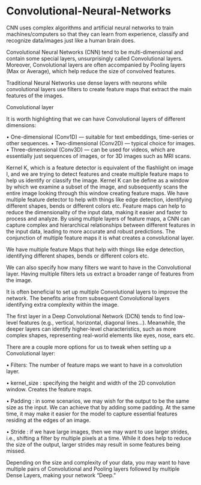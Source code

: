# Convolutional-Neural-Networks
CNN uses complex algorithms and artificial neural networks to train machines/computers so that they can learn from experience, classify and recognize data/images just like a human brain does.

Convolutional Neural Networks (CNN) tend to be multi-dimensional and contain some special layers, unsurprisingly called Convolutional layers. Moreover, Convolutional layers are often accompanied by Pooling layers (Max or Average), which help reduce the size of convolved features.

Traditional Neural Networks use dense layers with neurons while convolutional layers use filters to create feature maps that extract the main features of the images. 

Convolutional layer

It is worth highlighting that we can have Convolutional layers of different dimensions:

•	One-dimensional (Conv1D) — suitable for text embeddings, time-series or other sequences.
•	Two-dimensional (Conv2D) — typical choice for images.
•	Three-dimensional (Conv3D) — can be used for videos, which are essentially just sequences of images, or for 3D images such as MRI scans.

Kernel K, which is a feature detector is equivalent of the flashlight on image I, and we are trying to detect features and create multiple feature maps to help us identify or classify the image.
Kernel K  can be define as a window by which we examine a subset of the image, and subsequently scans the entire image looking through this window creating feature maps. 
We have multiple feature detector to help with things like edge detection, identifying different shapes, bends or different colors etc.
Feature maps can help to reduce the dimensionality of the input data, making it easier and faster to process and analyze. By using multiple layers of feature maps, a CNN can capture complex and hierarchical relationships between different features in the input data, leading to more accurate and robust predictions.
The conjunction of multiple feature maps it is what creates a convolutional layer. 

We have multiple feature Maps that help with things like edge detection, identifying different shapes, bends or different colors etc.

We can also specify how many filters we want to have in the Convolutional layer. Having multiple filters lets us extract a broader range of features from the image.

It is often beneficial to set up multiple Convolutional layers to improve the network. The benefits arise from subsequent Convolutional layers identifying extra complexity within the image.

The first layer in a Deep Convolutional Network (DCN) tends to find low-level features (e.g., vertical, horizontal, diagonal lines…). Meanwhile, the deeper layers can identify higher-level characteristics, such as more complex shapes, representing real-world elements like eyes, nose, ears etc.

There are a couple more options for us to tweak when setting up a Convolutional layer:

• Filters: The number of feature maps we want to have in a convolution layer. 

• kernel_size : specifying the height and width of the 2D convolution window. Creates the feature maps. 

•	Padding : in some scenarios, we may wish for the output to be the same size as the input. We can achieve that by adding some padding. At the same time, it may make it easier for the model to capture essential features residing at the edges of an image.

•	Stride : if we have large images, then we may want to use larger strides, i.e., shifting a filter by multiple pixels at a time. While it does help to reduce the size of the output, larger strides may result in some features being missed.

Depending on the size and complexity of your data, you may want to have multiple pairs of Convolutional and Pooling layers followed by multiple Dense Layers, making your network “Deep.”
